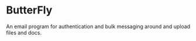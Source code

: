 ButterFly
=========

An email program for authentication and bulk messaging around and upload files and docs.
